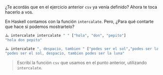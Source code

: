 ¿Te acordás que en el ejercicio anterior `csv` ya venía definido? Ahora te toca hacerlo a vos.

En Haskell contamos con la función `intercalate`. Pero, ¿Para qué contarte que hace si podemos mostrartelo?

```haskell
ム intercalate intercalate " " ["hola", "don", "pepito"]
"hola don pepito"

ム intercalate ", despacio, tambien " ["podes ser el sol","podes ser la luna"]
"podes ser el sol, despacio, tambien podes ser la luna"
```

> Escribí la función `csv` que usamos en el punto anterior, utilizando `intercalate`. 